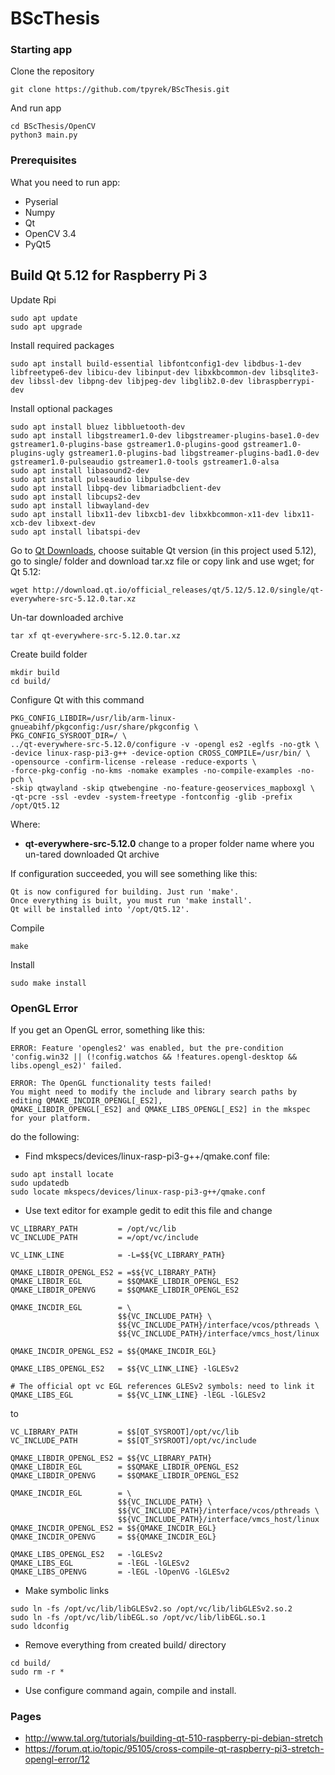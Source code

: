 # BScThesis

### Starting app
Clone the repository
```
git clone https://github.com/tpyrek/BScThesis.git
```
And run app
```
cd BScThesis/OpenCV
python3 main.py
```
### Prerequisites
What you need to run app:
* Pyserial
* Numpy
* Qt 
* OpenCV 3.4
* PyQt5

## Build Qt 5.12 for Raspberry Pi 3
Update Rpi
```
sudo apt update
sudo apt upgrade
```

Install required packages
```
sudo apt install build-essential libfontconfig1-dev libdbus-1-dev libfreetype6-dev libicu-dev libinput-dev libxkbcommon-dev libsqlite3-dev libssl-dev libpng-dev libjpeg-dev libglib2.0-dev libraspberrypi-dev
```

Install optional packages
```
sudo apt install bluez libbluetooth-dev
sudo apt install libgstreamer1.0-dev libgstreamer-plugins-base1.0-dev gstreamer1.0-plugins-base gstreamer1.0-plugins-good gstreamer1.0-plugins-ugly gstreamer1.0-plugins-bad libgstreamer-plugins-bad1.0-dev gstreamer1.0-pulseaudio gstreamer1.0-tools gstreamer1.0-alsa
sudo apt install libasound2-dev
sudo apt install pulseaudio libpulse-dev
sudo apt install libpq-dev libmariadbclient-dev
sudo apt install libcups2-dev
sudo apt install libwayland-dev
sudo apt install libx11-dev libxcb1-dev libxkbcommon-x11-dev libx11-xcb-dev libxext-dev
sudo apt install libatspi-dev
```

Go to [Qt Downloads](http://download.qt.io/official_releases/qt/), choose suitable Qt version (in this project used 5.12), go to single/ folder and download tar.xz file or copy link and use wget; for Qt 5.12:
```
wget http://download.qt.io/official_releases/qt/5.12/5.12.0/single/qt-everywhere-src-5.12.0.tar.xz
```
Un-tar downloaded archive
```
tar xf qt-everywhere-src-5.12.0.tar.xz
```
Create build folder
```
mkdir build
cd build/
```
Configure Qt with this command
```
PKG_CONFIG_LIBDIR=/usr/lib/arm-linux-gnueabihf/pkgconfig:/usr/share/pkgconfig \
PKG_CONFIG_SYSROOT_DIR=/ \
../qt-everywhere-src-5.12.0/configure -v -opengl es2 -eglfs -no-gtk \
-device linux-rasp-pi3-g++ -device-option CROSS_COMPILE=/usr/bin/ \
-opensource -confirm-license -release -reduce-exports \
-force-pkg-config -no-kms -nomake examples -no-compile-examples -no-pch \
-skip qtwayland -skip qtwebengine -no-feature-geoservices_mapboxgl \
-qt-pcre -ssl -evdev -system-freetype -fontconfig -glib -prefix /opt/Qt5.12
```

Where:
* **qt-everywhere-src-5.12.0** change to a proper folder name where you un-tared downloaded Qt archive

If configuration succeeded, you will see something like this:
```
Qt is now configured for building. Just run 'make'.
Once everything is built, you must run 'make install'.
Qt will be installed into '/opt/Qt5.12'.
```
Compile
```
make
```
Install
```
sudo make install
```

### OpenGL Error
If you get an OpenGL error, something like this:
```
ERROR: Feature 'opengles2' was enabled, but the pre-condition 'config.win32 || (!config.watchos && !features.opengl-desktop && libs.opengl_es2)' failed.

ERROR: The OpenGL functionality tests failed!
You might need to modify the include and library search paths by editing QMAKE_INCDIR_OPENGL[_ES2],
QMAKE_LIBDIR_OPENGL[_ES2] and QMAKE_LIBS_OPENGL[_ES2] in the mkspec for your platform.
```
do the following:
* Find mkspecs/devices/linux-rasp-pi3-g++/qmake.conf file:
```
sudo apt install locate
sudo updatedb
sudo locate mkspecs/devices/linux-rasp-pi3-g++/qmake.conf
```
* Use text editor for example gedit to edit this file and change
```
VC_LIBRARY_PATH         = /opt/vc/lib
VC_INCLUDE_PATH         = =/opt/vc/include

VC_LINK_LINE            = -L=$${VC_LIBRARY_PATH}

QMAKE_LIBDIR_OPENGL_ES2 = =$${VC_LIBRARY_PATH}
QMAKE_LIBDIR_EGL        = $$QMAKE_LIBDIR_OPENGL_ES2
QMAKE_LIBDIR_OPENVG     = $$QMAKE_LIBDIR_OPENGL_ES2

QMAKE_INCDIR_EGL        = \
                        $${VC_INCLUDE_PATH} \
                        $${VC_INCLUDE_PATH}/interface/vcos/pthreads \
                        $${VC_INCLUDE_PATH}/interface/vmcs_host/linux

QMAKE_INCDIR_OPENGL_ES2 = $${QMAKE_INCDIR_EGL}

QMAKE_LIBS_OPENGL_ES2   = $${VC_LINK_LINE} -lGLESv2

# The official opt vc EGL references GLESv2 symbols: need to link it
QMAKE_LIBS_EGL          = $${VC_LINK_LINE} -lEGL -lGLESv2
```
to
```
VC_LIBRARY_PATH         = $$[QT_SYSROOT]/opt/vc/lib
VC_INCLUDE_PATH         = $$[QT_SYSROOT]/opt/vc/include

QMAKE_LIBDIR_OPENGL_ES2 = $${VC_LIBRARY_PATH}
QMAKE_LIBDIR_EGL        = $$QMAKE_LIBDIR_OPENGL_ES2
QMAKE_LIBDIR_OPENVG     = $$QMAKE_LIBDIR_OPENGL_ES2

QMAKE_INCDIR_EGL        = \
                        $${VC_INCLUDE_PATH} \
                        $${VC_INCLUDE_PATH}/interface/vcos/pthreads \
                        $${VC_INCLUDE_PATH}/interface/vmcs_host/linux
QMAKE_INCDIR_OPENGL_ES2 = $${QMAKE_INCDIR_EGL}
QMAKE_INCDIR_OPENVG     = $${QMAKE_INCDIR_EGL}

QMAKE_LIBS_OPENGL_ES2   = -lGLESv2
QMAKE_LIBS_EGL          = -lEGL -lGLESv2
QMAKE_LIBS_OPENVG       = -lEGL -lOpenVG -lGLESv2
```

* Make symbolic links
```
sudo ln -fs /opt/vc/lib/libGLESv2.so /opt/vc/lib/libGLESv2.so.2
sudo ln -fs /opt/vc/lib/libEGL.so /opt/vc/lib/libEGL.so.1
sudo ldconfig
```
* Remove everything from created build/ directory
```
cd build/
sudo rm -r *
```
* Use configure command again, compile and install.

### Pages
* http://www.tal.org/tutorials/building-qt-510-raspberry-pi-debian-stretch
* https://forum.qt.io/topic/95105/cross-compile-qt-raspberry-pi3-stretch-opengl-error/12

